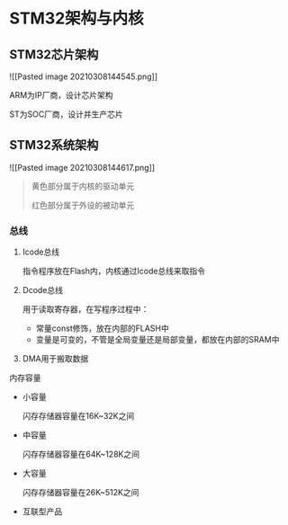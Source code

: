 # STM32架构与内核

## STM32芯片架构

![[Pasted image 20210308144545.png]]

ARM为IP厂商，设计芯片架构

ST为SOC厂商，设计并生产芯片

## STM32系统架构

![[Pasted image 20210308144617.png]]

> 黄色部分属于内核的驱动单元
>
> 红色部分属于外设的被动单元

### 总线

1. Icode总线

   指令程序放在Flash内，内核通过Icode总线来取指令

2. Dcode总线

   用于读取寄存器，在写程序过程中：

   + 常量const修饰，放在内部的FLASH中
   + 变量是可变的，不管是全局变量还是局部变量，都放在内部的SRAM中

3. DMA用于搬取数据


内存容量

+ 小容量

  闪存存储器容量在16K~32K之间

+ 中容量

  闪存存储器容量在64K~128K之间

+ 大容量

  闪存存储器容量在26K~512K之间

+ 互联型产品